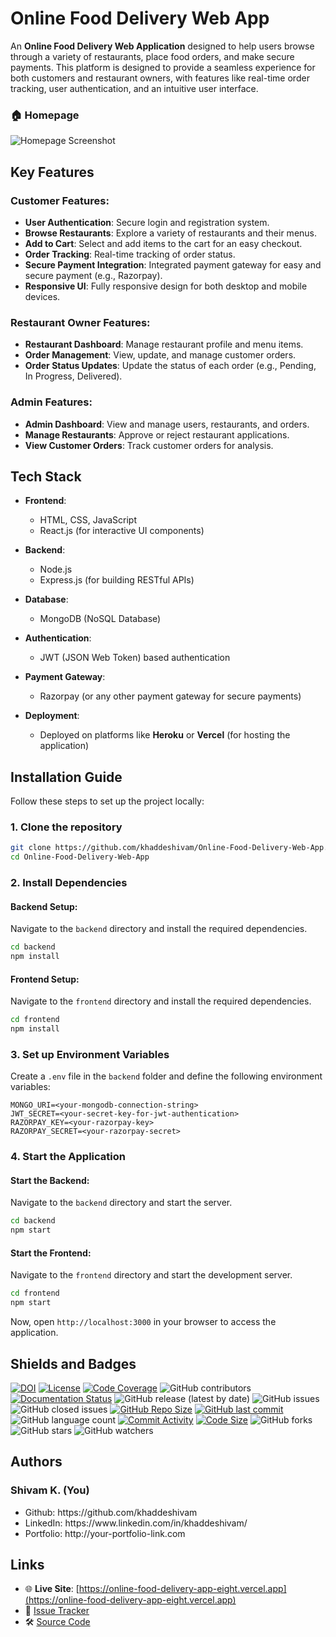 # Online Food Delivery Web App

An **Online Food Delivery Web Application** designed to help users browse through a variety of restaurants, place food orders, and make secure payments. This platform is designed to provide a seamless experience for both customers and restaurant owners, with features like real-time order tracking, user authentication, and an intuitive user interface.

### 🏠 Homepage

![Homepage Screenshot](./screenshots/homepage.png)

## Key Features

### Customer Features:
- **User Authentication**: Secure login and registration system.
- **Browse Restaurants**: Explore a variety of restaurants and their menus.
- **Add to Cart**: Select and add items to the cart for an easy checkout.
- **Order Tracking**: Real-time tracking of order status.
- **Secure Payment Integration**: Integrated payment gateway for easy and secure payment (e.g., Razorpay).
- **Responsive UI**: Fully responsive design for both desktop and mobile devices.

### Restaurant Owner Features:
- **Restaurant Dashboard**: Manage restaurant profile and menu items.
- **Order Management**: View, update, and manage customer orders.
- **Order Status Updates**: Update the status of each order (e.g., Pending, In Progress, Delivered).

### Admin Features:
- **Admin Dashboard**: View and manage users, restaurants, and orders.
- **Manage Restaurants**: Approve or reject restaurant applications.
- **View Customer Orders**: Track customer orders for analysis.

## Tech Stack

- **Frontend**:
  - HTML, CSS, JavaScript
  - React.js (for interactive UI components)
  
- **Backend**:
  - Node.js
  - Express.js (for building RESTful APIs)
  
- **Database**:
  - MongoDB (NoSQL Database)

- **Authentication**:
  - JWT (JSON Web Token) based authentication

- **Payment Gateway**:
  - Razorpay (or any other payment gateway for secure payments)

- **Deployment**:
  - Deployed on platforms like **Heroku** or **Vercel** (for hosting the application)

## Installation Guide

Follow these steps to set up the project locally:

### 1. Clone the repository

```bash
git clone https://github.com/khaddeshivam/Online-Food-Delivery-Web-App.git
cd Online-Food-Delivery-Web-App
````

### 2. Install Dependencies

#### Backend Setup:

Navigate to the `backend` directory and install the required dependencies.

```bash
cd backend
npm install
```

#### Frontend Setup:

Navigate to the `frontend` directory and install the required dependencies.

```bash
cd frontend
npm install
```

### 3. Set up Environment Variables

Create a `.env` file in the `backend` folder and define the following environment variables:

```env
MONGO_URI=<your-mongodb-connection-string>
JWT_SECRET=<your-secret-key-for-jwt-authentication>
RAZORPAY_KEY=<your-razorpay-key>
RAZORPAY_SECRET=<your-razorpay-secret>
```

### 4. Start the Application

#### Start the Backend:

Navigate to the `backend` directory and start the server.

```bash
cd backend
npm start
```

#### Start the Frontend:

Navigate to the `frontend` directory and start the development server.

```bash
cd frontend
npm start
```

Now, open `http://localhost:3000` in your browser to access the application.

## Shields and Badges

[![DOI](https://zenodo.org/badge/255074370.svg)](https://zenodo.org/doi/10.5281/zenodo.10499090)
[![License](https://img.shields.io/badge/License-MIT-green.svg)](https://github.com/khaddeshivam/Online-Food-Delivery-Web-App/blob/master/LICENSE)
[![Code Coverage](https://codecov.io/gh/NCSU-Fall-2022-SE-Project-Team-11/XpensAuditor---Group-11/branch/main/graphs/badge.svg)](https://codecov.io)
![GitHub contributors](https://img.shields.io/badge/Contributors-1-brightgreen)
[![Documentation Status](https://readthedocs.org/projects/ansicolortags/badge/?version=latest)](https://github.com/khaddeshivam/Online-Food-Delivery-Web-App/edit/master/README.md)
![GitHub release (latest by date)](https://img.shields.io/github/v/release/khaddeshivam/Online-Food-Delivery-Web-App)
![GitHub issues](https://img.shields.io/github/issues/khaddeshivam/Online-Food-Delivery-Web-App)
![GitHub closed issues](https://img.shields.io/github/issues-closed/khaddeshivam/Online-Food-Delivery-Web-App)
[![GitHub Repo Size](https://img.shields.io/github/repo-size/khaddeshivam/Online-Food-Delivery-Web-App.svg)](https://img.shields.io/github/repo-size/khaddeshivam/Online-Food-Delivery-Web-App.svg)
[![GitHub last commit](https://img.shields.io/github/last-commit/khaddeshivam/Online-Food-Delivery-Web-App)](https://github.com/khaddeshivam/Online-Food-Delivery-Web-App/commits/master)
![GitHub language count](https://img.shields.io/github/languages/count/khaddeshivam/Online-Food-Delivery-Web-App)
[![Commit Activity](https://img.shields.io/github/commit-activity/m/khaddeshivam/Online-Food-Delivery-Web-App)](https://github.com/khaddeshivam/Online-Food-Delivery-Web-App)
[![Code Size](https://img.shields.io/github/languages/code-size/khaddeshivam/Online-Food-Delivery-Web-App)](mpp-backend)
![GitHub forks](https://img.shields.io/github/forks/khaddeshivam/Online-Food-Delivery-Web-App?style=social)
![GitHub stars](https://img.shields.io/github/stars/khaddeshivam/Online-Food-Delivery-Web-App?style=social)
![GitHub watchers](https://img.shields.io/github/watchers/khaddeshivam/Online-Food-Delivery-Web-App?style=social)

## Authors

### Shivam K. (You)

<ul>
<li>Github: https://github.com/khaddeshivam</li>
<li>LinkedIn: https://www.linkedin.com/in/khaddeshivam/</li>
<li>Portfolio: http://your-portfolio-link.com</li>
</ul>

## Links
* 🌐 **Live Site**: [https://online-food-delivery-app-eight.vercel.app](https://online-food-delivery-app-eight.vercel.app)
* 🐞 [Issue Tracker](https://github.com/khaddeshivam/Online-Food-Delivery-Web-App/issues)
* 🛠️ [Source Code](https://github.com/khaddeshivam/Online-Food-Delivery-Web-App)
